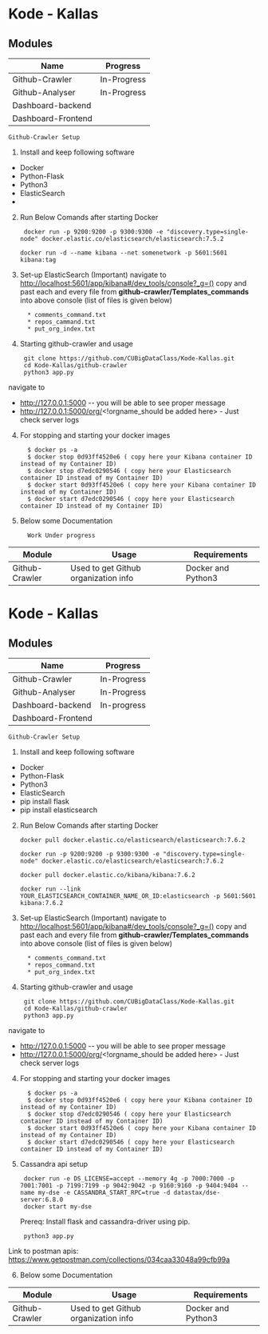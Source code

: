 # Kode - Kallas


  

## Modules

|Name  | Progress |
|--|--|
|  Github-Crawler| In-Progress|
| Github-Analyser|In-Progress|
|Dashboard-backend||
|Dashboard-Frontend||


    Github-Crawler Setup

 1) Install and keep following software
 

 - Docker
 - Python-Flask
 - Python3
 - ElasticSearch
 - 

2) Run Below Comands after starting Docker

		docker run -p 9200:9200 -p 9300:9300 -e "discovery.type=single-node" docker.elastic.co/elasticsearch/elasticsearch:7.5.2
	```
	docker run -d --name kibana --net somenetwork -p 5601:5601 kibana:tag
	```
3) Set-up ElasticSearch (Important)
   navigate to [http://localhost:5601/app/kibana#/dev_tools/console?_g=()](http://localhost:5601/app/kibana#/dev_tools/console?_g=())
   copy and past each and every file from **github-crawler/Templates_commands** into above console (list of files is given below)

         * comments_command.txt
         * repos_cammand.txt
         * put_org_index.txt
    

3) Starting github-crawler and usage

		git clone https://github.com/CUBigDataClass/Kode-Kallas.git
		cd Kode-Kallas/github-crawler
	    python3 app.py
navigate to
-  http://127.0.0.1:5000  -- you will be able to see proper message
- http://127.0.0.1:5000/org/<!orgname_should be added here>  - Just check server logs  

4) For stopping and starting your docker images

	     $ docker ps -a    
	     $ docker stop 0d93ff4520e6 ( copy here your Kibana container ID instead of my Container ID)
	     $ docker stop d7edc0290546 ( copy here your Elasticsearch container ID instead of my Container ID)
	     $ docker start 0d93ff4520e6 ( copy here your Kibana container ID instead of my Container ID)
	     $ docker start d7edc0290546 ( copy here your Elasticsearch container ID instead of my Container ID)


4) Below some Documentation

		 Work Under progress

|**Module**  | **Usage** | **Requirements**|
|--|--|--|
|Github-Crawler|Used to get Github organization info |Docker and Python3|
# Kode - Kallas


  

## Modules

|Name  | Progress |
|--|--|
|  Github-Crawler| In-Progress|
| Github-Analyser|In-Progress|
|Dashboard-backend| In-progress|
|Dashboard-Frontend||


    Github-Crawler Setup

 1) Install and keep following software
 

 - Docker
 - Python-Flask
 - Python3
 - ElasticSearch
 - pip install flask 
 - pip install elasticsearch 

2) Run Below Comands after starting Docker
	```
	docker pull docker.elastic.co/elasticsearch/elasticsearch:7.6.2
	```
	``` 
	docker run -p 9200:9200 -p 9300:9300 -e "discovery.type=single-node" docker.elastic.co/elasticsearch/elasticsearch:7.6.2 
	```
	```
	docker pull docker.elastic.co/kibana/kibana:7.6.2
	```
	```
	docker run --link YOUR_ELASTICSEARCH_CONTAINER_NAME_OR_ID:elasticsearch -p 5601:5601 kibana:7.6.2
	```
3) Set-up ElasticSearch (Important)
   navigate to [http://localhost:5601/app/kibana#/dev_tools/console?_g=()](http://localhost:5601/app/kibana#/dev_tools/console?_g=())
   copy and past each and every file from **github-crawler/Templates_commands** into above console (list of files is given below)

         * comments_command.txt
         * repos_command.txt
         * put_org_index.txt
    

3) Starting github-crawler and usage

		git clone https://github.com/CUBigDataClass/Kode-Kallas.git
		cd Kode-Kallas/github-crawler
	    python3 app.py
navigate to
-  http://127.0.0.1:5000  -- you will be able to see proper message
- http://127.0.0.1:5000/org/<!orgname_should be added here>  - Just check server logs  

4) For stopping and starting your docker images	

	     $ docker ps -a    	
	     $ docker stop 0d93ff4520e6 ( copy here your Kibana container ID instead of my Container ID)	
	     $ docker stop d7edc0290546 ( copy here your Elasticsearch container ID instead of my Container ID)	
	     $ docker start 0d93ff4520e6 ( copy here your Kibana container ID instead of my Container ID)	
	     $ docker start d7edc0290546 ( copy here your Elasticsearch container ID instead of my Container ID)	


5) Cassandra api setup

	    docker run -e DS_LICENSE=accept --memory 4g -p 7000:7000 -p 7001:7001 -p 7199:7199 -p 9042:9042 -p 9160:9160 -p 9404:9404 --name my-dse -e CASSANDRA_START_RPC=true -d datastax/dse-server:6.8.0
	    docker start my-dse
	 
    Prereq: Install flask and cassandra-driver using pip.

	    python3 app.py
	   
Link to postman apis: https://www.getpostman.com/collections/034caa33048a99cfb99a	   
	   




6) Below some Documentation


|**Module**  | **Usage** | **Requirements**|
|--|--|--|
|Github-Crawler|Used to get Github organization info |Docker and Python3|

